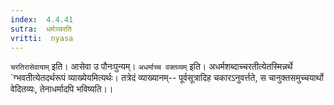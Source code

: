 ```yaml
---
index:  4.4.41
sutra:  धर्मञ्चरति
vritti:  nyasa
---
```


`चरतिरासेवायाम्` इति। आसेवा उ पौनःपुन्यम्।
`अधर्माच्च वक्तव्यम्` इति। अधर्मशब्दाच्चरतीत्येतस्मिन्नर्थे `ग्भवतीत्येतदर्थरूपं व्याख्येयमित्यर्थः। तत्रेदं व्याख्यानम्-- पूर्वसूत्रादिह चकारऽनुवर्त्तते, स चानुक्तसमुच्चयार्थो वेदितव्यः, तेनाधर्मादपि भविष्यति।।

